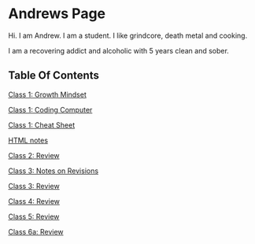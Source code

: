 # Andrews Page

Hi. I am Andrew. I am a student. I like grindcore, death metal and cooking.

I am a recovering addict and alcoholic with 5 years clean and sober.

## Table Of Contents
[Class 1: Growth Mindset](growthmindset.md)

[Class 1: Coding Computer](codingcomputer.md)

[Class 1: Cheat Sheet](cheatsheet.md)

[HTML notes](html.md)

[Class 2: Review](class2_review.md)

[Class 3: Notes on Revisions](revisions.md)

[Class 3: Review](class3_review.md)

[Class 4: Review](Class_4_Review.md)

[Class 5: Review](read_05_CSS.md)

[Class 6a: Review](Read_6a.md)
